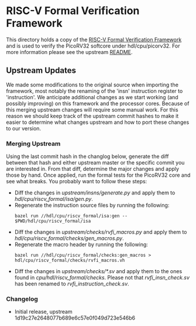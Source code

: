 # RISC-V Formal Verification Framework

This directory holds a copy of the [RISC-V Formal Verification Framework](https://github.com/SymbioticEDA/riscv-formal) and is used to verify the PicoRV32 softcore under hdl/cpu/picorv32. For more information please see the upstream [README](https://github.com/SymbioticEDA/riscv-formal/blob/master/README.md).

## Upstream Updates

We made some modifications to the original source when importing the framework, most notably the renaming of the 'insn' instruction register to 'instruction'. We anticipate additional changes as we start working (and possibly improving) on this framework and the processor cores. Because of this merging upstream changes will require some manual work. For this reason we should keep track of the upstream commit hashes to make it easier to determine what changes upstream and how to port these changes to our version.

### Merging Upstream

Using the last commit hash in the changlog below, generate the diff between that hash and either upstream master or the specific commit you are interested in. From that diff, determine the major changes and apply those by hand. Once applied, run the formal tests for the PicoRV32 core and see what breaks. You probably want to follow these steps:

* Diff the changes in *upstream/insns/generate.py* and apply them to *hdl/cpu/riscv_formal/isa/gen.py*.
* Regenerate the instruction source files by running the following:
  ```
  bazel run //hdl/cpu/riscv_formal/isa:gen -- $PWD/hdl/cpu/riscv_formal/isa
  ```
* Diff the changes in *upstream/checks/rvfi_macros.py* and apply them to *hdl/cpu/riscv_formal/checks/gen_macros.py*.
* Regenerate the macro header by running the following:
  ```
  bazel run //hdl/cpu/riscv_formal/checks:gen_macros > hdl/cpu/riscv_formal/checks/rvfi_macros.vh
  ```
* Diff the changes in *upstream/checks/\*.sv* and apply them to the ones found in *cpu/hdl/riscv_formal/checks*. Please not that *rvfi_insn_check.sv* has been renamed to *rvfi_instruction_check.sv*.

### Changelog

* Initial release, upstream 1d19c27e2648077b689e6c57e0f049d723e546b6
